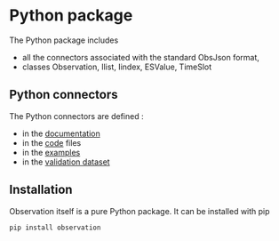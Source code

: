 # Python package
The Python package includes 
- all the connectors associated with the standard ObsJson format,
- classes Observation, Ilist, Iindex, ESValue, TimeSlot
## Python connectors
The Python connectors are defined :
- in the [documentation](https://loco-philippe.github.io/python/observation.html)
- in the [code](https://github.com/loco-philippe/Environmental-Sensing/tree/main/python/observation/README.md)  files 
- in the [examples](https://github.com/loco-philippe/Environmental-Sensing/tree/main/python/Examples/README.md)
- in the [validation dataset](https://github.com/loco-philippe/Environmental-Sensing/tree/main/python/Validation/README.md)

## Installation
Observation itself is a pure Python package. It can be installed with pip 

    pip install observation
    
